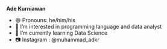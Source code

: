 **Ade Kurniawan**

- 😄 Pronouns: he/him/his
- 👀 I’m interested in programming language and data analyst
- 🌱 I’m currently learning Data Science
- 📷 Instagram : @muhammad_adkr

<!---
Adkurrr/Adkurrr is a ✨ special ✨ repository because its `README.md` (this file) appears on your GitHub profile.
You can click the Preview link to take a look at your changes.
--->
